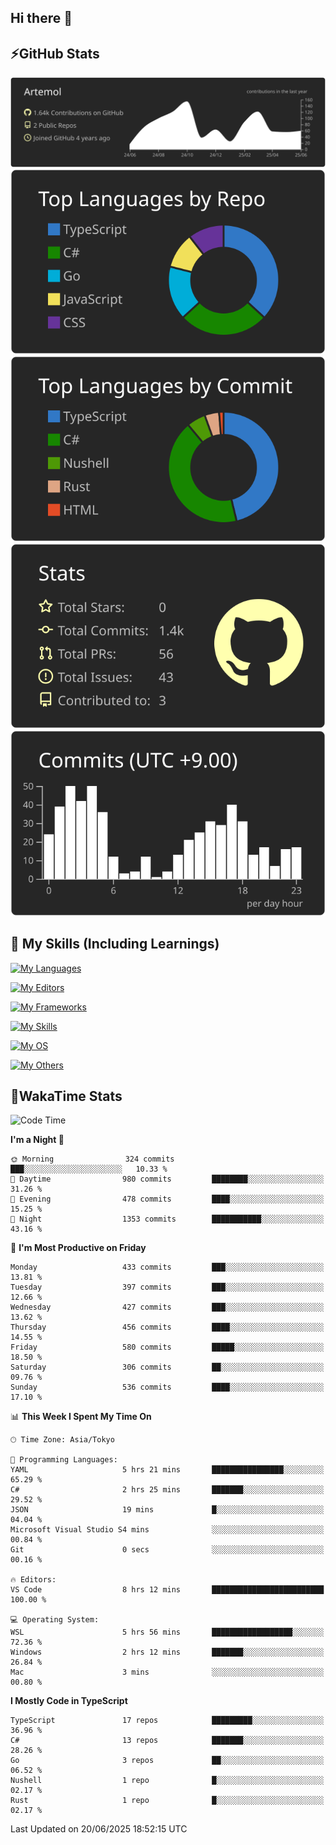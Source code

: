 ## Hi there 👋
<!--
**Artemol/Artemol** is a ✨ _special_ ✨ repository because its `README.md` (this file) appears on your GitHub profile.

Here are some ideas to get you started:

- 🔭 I’m currently working on ...
- 🌱 I’m currently learning ...
- 👯 I’m looking to collaborate on ...
- 🤔 I’m looking for help with ...
- 💬 Ask me about ...
- 📫 How to reach me: ...
- 😄 Pronouns: ...
- ⚡ Fun fact: ...
-->

## ⚡GitHub Stats
[![](https://raw.githubusercontent.com/Artemol/Artemol/main/profile-summary-card-output/apprentice/0-profile-details.svg)](https://github.com/vn7n24fzkq/github-profile-summary-cards)
[![](https://raw.githubusercontent.com/Artemol/Artemol/main/profile-summary-card-output/apprentice/1-repos-per-language.svg)](https://github.com/vn7n24fzkq/github-profile-summary-cards) [![](https://raw.githubusercontent.com/Artemol/Artemol/main/profile-summary-card-output/apprentice/2-most-commit-language.svg)](https://github.com/vn7n24fzkq/github-profile-summary-cards)
[![](https://raw.githubusercontent.com/Artemol/Artemol/main/profile-summary-card-output/apprentice/3-stats.svg)](https://github.com/vn7n24fzkq/github-profile-summary-cards) [![](https://raw.githubusercontent.com/Artemol/Artemol/main/profile-summary-card-output/apprentice/4-productive-time.svg)](https://github.com/vn7n24fzkq/github-profile-summary-cards)

## 🌱 My Skills (Including Learnings)

<!--
### Languages
-->
[![My Languages](https://skillicons.dev/icons?i=ts,py,cs,dotnet,rust,go,c,matlab,css)](https://skillicons.dev)

<!--
### Editors
-->
[![My Editors](https://skillicons.dev/icons?i=vscode,neovim,vim,visualstudio,idea)](https://skillicons.dev)

<!--
### Frameworks
-->
[![My Frameworks](https://skillicons.dev/icons?i=react,nestjs,vite,tailwind,tauri,electron,remix,nextjs,fastapi)](https://skillicons.dev)

<!--
### Tools
-->
[![My Skills](https://skillicons.dev/icons?i=git,nodejs,docker,unity,postman,bun,discord,cloudflare,bash,prometheus,grafana,obsidian)](https://skillicons.dev)

<!--
### OS
-->
[![My OS](https://skillicons.dev/icons?i=windows,ubuntu)](https://skillicons.dev)

<!--
### Others
-->
[![My Others](https://skillicons.dev/icons?i=github,raspberrypi,gcp)](https://skillicons.dev)

## 💬WakaTime Stats
<!--START_SECTION:waka-->
![Code Time](http://img.shields.io/badge/Code%20Time-562%20hrs%2050%20mins-blue)

**I'm a Night 🦉** 

```text
🌞 Morning                324 commits         ███░░░░░░░░░░░░░░░░░░░░░░   10.33 % 
🌆 Daytime                980 commits         ████████░░░░░░░░░░░░░░░░░   31.26 % 
🌃 Evening                478 commits         ████░░░░░░░░░░░░░░░░░░░░░   15.25 % 
🌙 Night                  1353 commits        ███████████░░░░░░░░░░░░░░   43.16 % 
```
📅 **I'm Most Productive on Friday** 

```text
Monday                   433 commits         ███░░░░░░░░░░░░░░░░░░░░░░   13.81 % 
Tuesday                  397 commits         ███░░░░░░░░░░░░░░░░░░░░░░   12.66 % 
Wednesday                427 commits         ███░░░░░░░░░░░░░░░░░░░░░░   13.62 % 
Thursday                 456 commits         ████░░░░░░░░░░░░░░░░░░░░░   14.55 % 
Friday                   580 commits         █████░░░░░░░░░░░░░░░░░░░░   18.50 % 
Saturday                 306 commits         ██░░░░░░░░░░░░░░░░░░░░░░░   09.76 % 
Sunday                   536 commits         ████░░░░░░░░░░░░░░░░░░░░░   17.10 % 
```


📊 **This Week I Spent My Time On** 

```text
🕑︎ Time Zone: Asia/Tokyo

💬 Programming Languages: 
YAML                     5 hrs 21 mins       ████████████████░░░░░░░░░   65.29 % 
C#                       2 hrs 25 mins       ███████░░░░░░░░░░░░░░░░░░   29.52 % 
JSON                     19 mins             █░░░░░░░░░░░░░░░░░░░░░░░░   04.04 % 
Microsoft Visual Studio S4 mins              ░░░░░░░░░░░░░░░░░░░░░░░░░   00.84 % 
Git                      0 secs              ░░░░░░░░░░░░░░░░░░░░░░░░░   00.16 % 

🔥 Editors: 
VS Code                  8 hrs 12 mins       █████████████████████████   100.00 % 

💻 Operating System: 
WSL                      5 hrs 56 mins       ██████████████████░░░░░░░   72.36 % 
Windows                  2 hrs 12 mins       ███████░░░░░░░░░░░░░░░░░░   26.84 % 
Mac                      3 mins              ░░░░░░░░░░░░░░░░░░░░░░░░░   00.80 % 
```

**I Mostly Code in TypeScript** 

```text
TypeScript               17 repos            █████████░░░░░░░░░░░░░░░░   36.96 % 
C#                       13 repos            ███████░░░░░░░░░░░░░░░░░░   28.26 % 
Go                       3 repos             ██░░░░░░░░░░░░░░░░░░░░░░░   06.52 % 
Nushell                  1 repo              █░░░░░░░░░░░░░░░░░░░░░░░░   02.17 % 
Rust                     1 repo              █░░░░░░░░░░░░░░░░░░░░░░░░   02.17 % 
```




 Last Updated on 20/06/2025 18:52:15 UTC
<!--END_SECTION:waka-->

